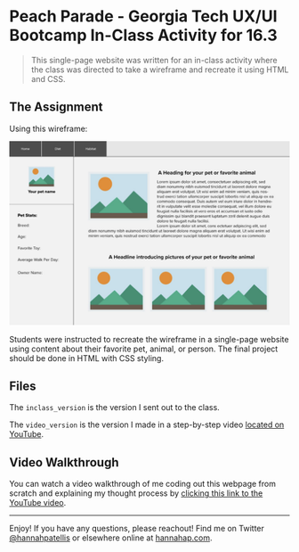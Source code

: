 # Peach Parade - Georgia Tech UX/UI Bootcamp In-Class Activity for 16.3

> This single-page website was written for an in-class activity where the class was directed to take a wireframe and recreate it using HTML and CSS.

## The Assignment
Using this wireframe:

![Wireframe of the final website](wireframe.png)

Students were instructed to recreate the wireframe in a single-page website using content about their favorite pet, animal, or person. The final project should be done in HTML with CSS styling.

## Files
The `inclass_version` is the version I sent out to the class.

The `video_version` is the version I made in a step-by-step video [located on YouTube](https://youtu.be/QFg6ACH20Wo).

## Video Walkthrough
You can watch a video walkthrough of me coding out this webpage from scratch and explaining my thought process by [clicking this link to the YouTube video](https://youtu.be/QFg6ACH20Wo).

---

Enjoy! If you have any questions, please reachout! Find me on Twitter [@hannahpatellis](https://twitter.com/hannahpatellis) or elsewhere online at [hannahap.com](https://hannahap.com).